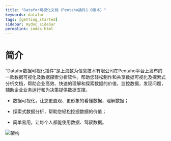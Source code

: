 ```yaml
---
title: "Datafor可视化文档（Pentaho插件1.0版本）"
keywords: datafor
tags: [getting_started]
sidebar: mydoc_sidebar
permalink: index.html
---
```


# 简介

“Datafor数据可视化插件”是上海数为信息技术有限公司在Pentaho平台上发布的一款数据可视化及数据探索分析软件。帮助您轻松制作和共享数据可视化及探索式分析文档，帮助企业高效、快速的理解和探索数据的价值，监控数据，发现问题，辅助企业业务运行和为决策提供数据支撑。

- 数据可视化，让您更直观、更形象的看懂数据，理解数据；

- 探索式数据分析，帮助您轻松挖掘数据的价值；

- 简单易用，让每个人都能使用数据、驾驭数据。

![架构](https://datafor123.github.io/images/jiagou.png)